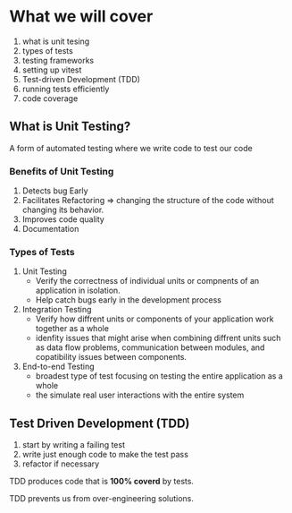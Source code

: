 # What we will cover

1. what is unit tesing
2. types of tests
3. testing frameworks
4. setting up vitest
5. Test-driven Development (TDD)
6. running tests efficiently
7. code coverage

## What is Unit Testing?

A form of automated testing where we write code to test our code

### Benefits of Unit Testing

1. Detects bug Early
2. Facilitates Refactoring => changing the structure of the code without changing its behavior.
3. Improves code quality
4. Documentation

### Types of Tests

1. Unit Testing
    * Verify the correctness of individual units or compnents of an application in isolation.
    * Help catch bugs early in the development process
2. Integration Testing
    * Verify how diffrent units or components of your application work together as a whole
    * idenfity issues that might arise when combining diffrent units such as data flow problems, communication between modules, and copatibility issues between components.
3. End-to-end Testing
    * broadest type of test focusing on testing the entire application as a whole
    * the simulate real user interactions with the entire system
    
    

## Test Driven Development (TDD)

1. start by writing a failing test
2. write just enough code to make the test pass
3. refactor if necessary

TDD produces code that is **100% coverd** by tests.

TDD prevents us from over-engineering solutions.
